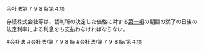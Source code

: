 会社法第７９８条第４項

存続株式会社等は、裁判所の決定した価格に対する[第一項](会社法＿＿＿＿第７９８条第１項)の期間の満了の日後の法定利率による利息をも支払わなければならない。

#会社法
#会社法/第７９８条
#会社法/第７９８条/第４項
